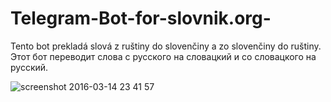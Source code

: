 # Telegram-Bot-for-slovnik.org-
Tento bot prekladá slová z ruštiny do slovenčiny a zo slovenčiny do ruštiny. 
Этот бот переводит слова с русского на словацкий и со словацкого на русский.

![screenshot 2016-03-14 23 41 57](https://cloud.githubusercontent.com/assets/684169/18109372/3fb63ad0-6f11-11e6-8c9b-ccd4f1e1cccf.jpg)
